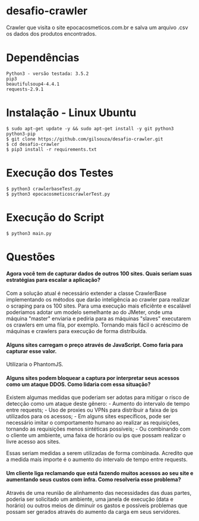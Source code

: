 
# desafio-crawler
Crawler que visita o site epocacosmeticos.com.br e salva um arquivo .csv os dados dos produtos encontrados.

# Dependências

    Python3 - versão testada: 3.5.2
    pip3
    beautifulsoup4-4.4.1
    requests-2.9.1
    
# Instalação - Linux Ubuntu
    
    $ sudo apt-get update -y && sudo apt-get install -y git python3 python3-pip
    $ git clone https://github.com/gilsouza/desafio-crawler.git
    $ cd desafio-crawler
    $ pip3 install -r requirements.txt

# Execução dos Testes

	$ python3 crawlerbaseTest.py
	$ python3 epocacosmeticoscrawlerTest.py
    
# Execução do Script
    
    $ python3 main.py

# Questões

#### Agora você tem de capturar dados de outros 100 sites. Quais seriam suas estratégias para escalar a aplicação?
Com a solução atual é necessário extender a classe CrawlerBase implementando os métodos que darão inteligência ao crawler 
para realizar o scraping para os 100 sites.
Para uma execução mais eficiênte e escalável poderiamos adotar um modelo semelhante ao do JMeter, onde uma máquina "master"
enviaria e pediria para as máquinas "slaves" executarem os crawlers em uma fila, por exemplo. Tornando mais fácil o acréscimo de
máquinas e crawlers para execução de forma distribuída.

#### Alguns sites carregam o preço através de JavaScript. Como faria para capturar esse valor.
Utilizaria o PhantomJS.

#### Alguns sites podem bloquear a captura por interpretar seus acessos como um ataque DDOS. Como lidaria com essa situação?
Existem algumas medidas que poderiam ser adotas para mitigar o risco de detecção como um ataque deste gênero:
	- Aumento do intervalo de tempo entre requests;
	- Uso de proxies ou VPNs para distribuir a faixa de ips utilizados para os acessos;
	- Em alguns sites específicos, pode ser necessário imitar o comportamento humano ao realizar as requisições,
	  tornando as requisições menos sintéticas possíveis;
	- Ou combinando com o cliente um ambiente, uma faixa de horário ou ips que possam realizar o livre acesso aos sites.

Essas seriam medidas a serem utilizadas de forma combinada. Acredito que a medida mais importe é o aumento do intervalo de tempo entre requests.

#### Um cliente liga reclamando que está fazendo muitos acessos ao seu site e aumentando seus custos com infra. Como resolveria esse problema?
Através de uma reunião de alinhamento das necessidades das duas partes, poderia ser solicitado um ambiente, uma janela de execução (data e horário)
ou outros meios de diminuir os gastos e possíveis problemas que possam ser gerados através do aumento da carga em seus servidores.





